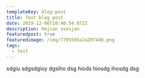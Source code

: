 ```yaml
---
templateKey: blog-post
title: Test blog post
date: 2019-12-06T10:40:54.072Z
description: Hejsan svesjan
featuredpost: true
featuredimage: /img/7705505a2a207446.png
tags:
  - test
---
```

sdgiu  sdgsdgioy dgsiho dsg hiods hiosdg ihosdg dsg
